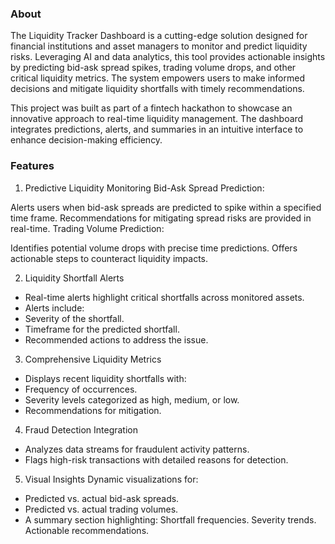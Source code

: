 ### About
The Liquidity Tracker Dashboard is a cutting-edge solution designed for financial institutions and asset managers to monitor and predict liquidity risks. Leveraging AI and data analytics, this tool provides actionable insights by predicting bid-ask spread spikes, trading volume drops, and other critical liquidity metrics. The system empowers users to make informed decisions and mitigate liquidity shortfalls with timely recommendations.

This project was built as part of a fintech hackathon to showcase an innovative approach to real-time liquidity management. The dashboard integrates predictions, alerts, and summaries in an intuitive interface to enhance decision-making efficiency.

### Features
1. Predictive Liquidity Monitoring
Bid-Ask Spread Prediction:

Alerts users when bid-ask spreads are predicted to spike within a specified time frame.
Recommendations for mitigating spread risks are provided in real-time.
Trading Volume Prediction:

Identifies potential volume drops with precise time predictions.
Offers actionable steps to counteract liquidity impacts.

2. Liquidity Shortfall Alerts
- Real-time alerts highlight critical shortfalls across monitored assets.
- Alerts include:
- Severity of the shortfall.
- Timeframe for the predicted shortfall.
- Recommended actions to address the issue.

3. Comprehensive Liquidity Metrics
- Displays recent liquidity shortfalls with:
- Frequency of occurrences.
- Severity levels categorized as high, medium, or low.
- Recommendations for mitigation.

4. Fraud Detection Integration
- Analyzes data streams for fraudulent activity patterns.
- Flags high-risk transactions with detailed reasons for detection.

5. Visual Insights
Dynamic visualizations for:
- Predicted vs. actual bid-ask spreads.
- Predicted vs. actual trading volumes.
- A summary section highlighting:
    Shortfall frequencies.
    Severity trends.
    Actionable recommendations.